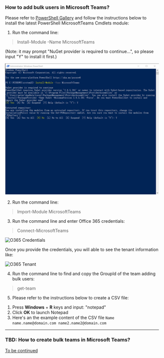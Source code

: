 ### How to add bulk users in Microsoft Teams?
Please refer to [PowerShell Gallery](https://www.powershellgallery.com/packages/MicrosoftTeams/) and follow the instructions below to install the latest PowerShell MicrosoftTeams Cmdlets module:
1. Run the command line:
  > Install-Module -Name MicrosoftTeams

(Note: it may prompt "NuGet provider is required to continue...", so please input "Y" to install it first.)

![Teams Module](https://github.com/PeterWxin/powershell/blob/master/MicrosoftTeams/Screenshots/PowerShell_Teams01.png "Install teams module")

2. Run the command line:
  > Import-Module MicrosoftTeams
  
3. Run the command line and enter Office 365 credentials:
  > Connect-MicrosoftTeams

![O365 Credentials](https://flexmind.co/wp-content/uploads/2020/02/image-11.png "name & password")

Once you provide the credentials, you will able to see the tenant information like:

![O365 Tenant](https://flexmind.co/wp-content/uploads/2020/02/image-12.png "Tenant information")

4. Run the command line to find and copy the GroupId of the team adding bulk users:
  > get-team

5. Please refer to the instructions below to create a CSV file:
  1) Press **Windows** + **R** keys and input: "notepad"
  2) Click **OK** to launch Notepad
  3) Here's an the example content of the CSV file
`Name
name.name@domain.com
name2.name2@domain.com`

---
### TBD: How to create bulk teams in Microsoft Teams?
[To be continued](https://www.jijitechnologies.com/blogs/create-teams-microsoft-teams-powershell)
